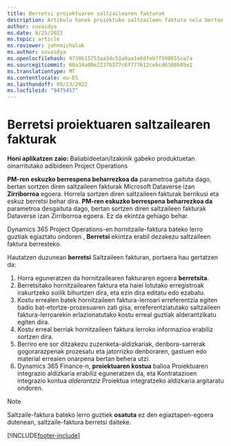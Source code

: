 ```yaml
---
title: Berretsi proiektuaren saltzailearen fakturak
description: Artikulu honek proiektuko saltzaileen faktura nola bertan berretsi azaltzen du Microsoft Dynamics 365 Project Operations eta proiektuaren hornitzaileen faktura berrestearen uztearen eragin ekonomikoa azaltzen du.
author: suvaidya
ms.date: 8/25/2022
ms.topic: article
ms.reviewer: johnmichalak
ms.author: suvaidya
ms.openlocfilehash: 9739b15753aa34c51a0aa1e6dfeb7f590655ca7a
ms.sourcegitcommit: 60a34a00e2237b377c6f777612cebcd6380b05e1
ms.translationtype: MT
ms.contentlocale: eu-ES
ms.lasthandoff: 09/13/2022
ms.locfileid: "9475457"
---
```

# <a name="confirm-project-vendor-invoices"></a>Berretsi proiektuaren saltzailearen fakturak

**Honi aplikatzen zaio:** Baliabideetan/Izakinik gabeko produktuetan oinarritutako adibideen Project Operations

**PM-ren eskuzko berrespena beharrezkoa da** parametroa gaituta dago, bertan sortzen diren saltzaileen fakturak Microsoft Dataverse izan **Zirriborroa** egoera. Horrela sortzen diren saltzaileen fakturak berrikusi eta eskuz berretsi behar dira. **PM-ren eskuzko berrespena beharrezkoa da** parametroa desgaituta dago, bertan sortzen diren saltzaileen fakturak Dataverse izan Zirriborroa egoera. Ez da ekintza gehiago behar. 

Dynamics 365 Project Operations-en hornitzaile-faktura bateko lerro guztiak egiaztatu ondoren , **Berretsi** ekintza erabil dezakezu saltzaileen faktura berresteko.

Hautatzen duzunean **berretsi** Saltzaileen fakturan, portaera hau gertatzen da:

1. Horra eguneratzen da hornitzailearen fakturaren egoera **berretsita**.
1. Berretsitako hornitzailearen faktura eta haiei lotutako erregistroak irakurtzeko soilik bihurtzen dira, eta ezin dira editatu edo ezabatu.
1. Kostu errealen batek hornitzaileen faktura-lerroari erreferentzia egiten badio bat-etortze-prozesuaren zati gisa, erreferentziatutako saltzaileen faktura-lerroarekin erlazionatutako kostu erreal guztiak alderantzikatu egiten dira.
1. Kostu erreal berriak hornitzaileen faktura lerroko informazioa erabiliz sortzen dira.
1. Berriro ere sor ditzakezu zuzenketa-aldizkariak, denbora-sarrerak gogorarazpenak prozesatu eta jatorrizko denboraren, gastuen edo material errealen onarpena bertan behera utzi.
1. Dynamics 365 Finance-n, **proiektuaren kostua** balioa Proiektuaren integrazio aldizkaria erabiliz eguneratzen da, eta Kontratazioen integrazio kontua *alderantziz* Proiektua integratzeko aldizkaria argitaratu ondoren.

> [!NOTE]
> Saltzaile-faktura bateko lerro guztiek **osatuta** ez den egiaztapen-egoera dutenean, saltzaile-faktura berretsi daiteke.

[!INCLUDE[footer-include](../includes/footer-banner.md)]
